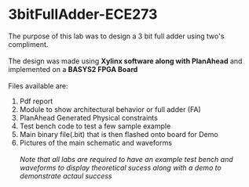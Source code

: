 # 3bitFullAdder-ECE273
The purpose of this lab was to design a 3 bit full adder using two's compliment. <br> <br>
The design was made using **Xylinx software along with PlanAhead** and implemented on a **BASYS2 FPGA Board** <br> <br>
Files available are:<br>
  1) Pdf report <br>
  2) Module to show architectural behavior or full adder (FA) <br>
  3) PlanAhead Generated Physical constraints <br>
  4) Test bench code to test a few sample example <br>
  5) Main binary file(.bit) that is then flashed onto board for Demo <br>
  6) Pictures of the main schematic and waveforms <br> <br>
  _Note that all labs are required to have an example test bench and waveforms to display theoretical sucess along with a demo to demonstrate actaul success_
